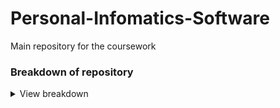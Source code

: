 # Personal-Infomatics-Software
Main repository for the coursework

### Breakdown of repository
<details><summary>View breakdown</summary>
<p>

---------------------------------
  - **src**
  
    - [main/java](/src/main/java) contains the java class files that form the program, and is where code should go
    - [main/resources](/src/main/resources) is the resource folder, e.g. for files
    - [test/java](/src/test/java) contains the classes that contain unit tests where test cases should be created
-----------------------------------
  - **ProjectInformation**
    - [ProjectRequirements](/ProjectInformation/ProjectRequirements.md) is a markdown file that has the initial requirements from the specification and space to add additional requirements, as well as an overview of the task.
    - [MeetingMinutes](/ProjectInformation/MeetingMinutes) is a folder containing the minutes for each meeting, which also contains the date and time of planned meetings, attendance, and topic for discussion which anyone can add to.
    - [GuideToTheWrittenReport](/ProjectInformation/GuideToTheWrittenReport.md) contains condensed information taken from the specification regarding what is expected from the report
    - [MarkingScheme](/ProjectInformation/MarkingScheme.md) is taken directly from the specification
    - [References](/ProjectInformation/References) is a folder containing all the references provided in the specification, and all other references used should be added here. The README in this folder is used to track who is working on what references so no repetition happens. Referances also contains a folder where you should put reference summaries, which should be .md files.
    - [Coursework-CM10313-Specification.pdf](/ProjectInformation/ProjectInformation/Coursework-CM10313-Specification.pdf) is a pdf copy of the specification
-------------------------------------
  - **.github/workflows**
    - Contains the maven.yml folder that controls the continuous integration action that runs the tests in the test folder every time code is pushed to the GitHub
    - Should not need to be changed
--------------------------------------
  - **pom.xml**
    - File required for maven used to automatically  run tests
    - If external libraries are used, they can be added to the project as a dependency  here
-------------------------------------------
  
</p></details>

